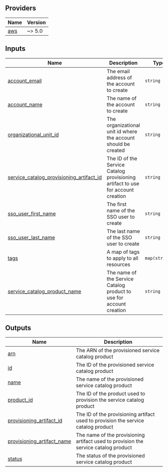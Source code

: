 <!-- BEGIN_TF_DOCS -->
## Providers

| Name | Version |
|------|---------|
| <a name="provider_aws"></a> [aws](#provider\_aws) | ~> 5.0 |

## Inputs

| Name | Description | Type | Default | Required |
|------|-------------|------|---------|:--------:|
| <a name="input_account_email"></a> [account\_email](#input\_account\_email) | The email address of the account to create | `string` | n/a | yes |
| <a name="input_account_name"></a> [account\_name](#input\_account\_name) | The name of the account to create | `string` | n/a | yes |
| <a name="input_organizational_unit_id"></a> [organizational\_unit\_id](#input\_organizational\_unit\_id) | The organizational unit id where the account should be created | `string` | n/a | yes |
| <a name="input_service_catalog_provisioning_artifact_id"></a> [service\_catalog\_provisioning\_artifact\_id](#input\_service\_catalog\_provisioning\_artifact\_id) | The ID of the Service Catalog provisioning artifact to use for account creation | `string` | n/a | yes |
| <a name="input_sso_user_first_name"></a> [sso\_user\_first\_name](#input\_sso\_user\_first\_name) | The first name of the SSO user to create | `string` | n/a | yes |
| <a name="input_sso_user_last_name"></a> [sso\_user\_last\_name](#input\_sso\_user\_last\_name) | The last name of the SSO user to create | `string` | n/a | yes |
| <a name="input_tags"></a> [tags](#input\_tags) | A map of tags to apply to all resources | `map(string)` | n/a | yes |
| <a name="input_service_catalog_product_name"></a> [service\_catalog\_product\_name](#input\_service\_catalog\_product\_name) | The name of the Service Catalog product to use for account creation | `string` | `"AWS Control Tower Account Factory"` | no |

## Outputs

| Name | Description |
|------|-------------|
| <a name="output_arn"></a> [arn](#output\_arn) | The ARN of the provisioned service catalog product |
| <a name="output_id"></a> [id](#output\_id) | The ID of the provisioned service catalog product |
| <a name="output_name"></a> [name](#output\_name) | The name of the provisioned service catalog product |
| <a name="output_product_id"></a> [product\_id](#output\_product\_id) | The ID of the product used to provision the service catalog product |
| <a name="output_provisioning_artifact_id"></a> [provisioning\_artifact\_id](#output\_provisioning\_artifact\_id) | The ID of the provisioning artifact used to provision the service catalog product |
| <a name="output_provisioning_artifact_name"></a> [provisioning\_artifact\_name](#output\_provisioning\_artifact\_name) | The name of the provisioning artifact used to provision the service catalog product |
| <a name="output_status"></a> [status](#output\_status) | The status of the provisioned service catalog product |
<!-- END_TF_DOCS -->